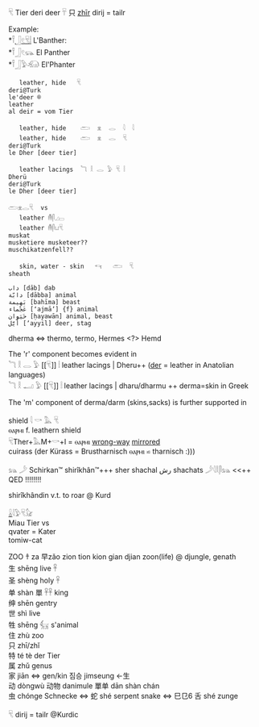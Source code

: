 𓄛 Tier deri deer 𓄜 只 [zhīr](𓊌)  dirij = tailr  

Example:  
    *𓍋[𓃀](𓃀)[𓏲](𓏲)[𓄛](𓄛)[𓏪](𓏪) L'Banther:  
    *𓍋𓃀𓏲𓃮 El Panther  
    *𓍋𓃀𓅱𓃰 El'Phanter  


```  
   leather, hide   𓄛  
deri@Turk  
le'deer ®  
leather  
al deir = vom Tier  

   leather, hide    𓂧  𓁷  𓂋  𓇋  𓇋  
   leather, hide    𓂧  𓁷  𓂋  𓄛  
deri@Turk  
le Dher [deer tier]  

   leather lacings  𓆓 𓎛 𓂋 𓅱 𓄛 𓏪  
Dherü  
deri@Turk  
le Dher [deer tier]  

𓂧𓁷𓂋𓄛  vs  
   leather 𓄟𓋴𓈎𓊌  
   leather 𓄟𓋴𓂓𓄛  
muskat  
musketiere musketeer??  
muschikatzenfell??  

   skin, water - skin   𓄞   𓂧  𓄛  
sheath  

داب [dāb] dab  
دابّة [dābba] animal  
بَهيمة [bahīma] beast  
عَجْماء [ʻajmāʼ] {f} animal  
حَيَوان [ḥayawān] animal, beast  
أَيَّل [ʼayyil] deer, stag  
```  

dherma ⇔ thermo, termo, Hermes <?> Hemd  

The 'r' component becomes evident in  
𓆓 𓎛 𓂋 𓅱 [[𓄛]] 𓏪  leather lacings | Dheru++ ([der](𓄛) = leather in Anatolian languages)  
𓆓 𓎛 𓂝 𓅱 [[𓄛]] 𓏪  leather lacings | dharu/dharmu ++ derma=skin in Greek  

The 'm' component of derma/darm (skins,sacks) is further supported in  

  shield  𓇋 𓎡 𓅓 𓄛  
ⲑⲁⲣⲙⲓ 	 	f. leathern shield  
𓄛Ther+𓅓M+𓎡+I = ⲑⲁⲣⲙⲓ   [wrong-way](wrong-way) [mirrored](mirrored)  
cuirass (der Kürass = Brustharnisch ⲑⲁⲣⲙⲓ ⋍ tharnisch :)))  

𓃬 𓌳 Schirkan™ shirîkhân™+++ sher shachal رش shachats 𓌳𓇋𓎛𓋴𓃬  <<++ QED !!!!!!!!  

shirîkhândin v.t. to roar @ Kurd  

[𓏇](𓏇)𓇋𓅱𓄛𓃠  
Miau Tier vs  
qvater = Kater  
tomiw-cat  

ZOO 𐀼 za 早zǎo zion tion kion gian djian zoon(life) @ djungle, genath  
生 shēng live 𓋹  
圣 shèng holy 𓋹  
单 shàn 單 𓋹𓋹 king  
绅 shēn gentry  
世 shì live  
牲 shēng 𓃶 s'animal  
住 zhù zoo  
只 zhī/zhǐ  
特 té tè der Tier  
属 zhǔ genus  
家 jiān ⇔ gen/kin 짐승 jimseung ←生  
动 dòngwù 动物 danimule 單单 dān shàn chán  
虫 chónge Schnecke ⇔ 蛇 shé serpent snake ⇔ ⺒⺋6 舌 shé zunge  

𓄛 dirij = tailr @Kurdic  

